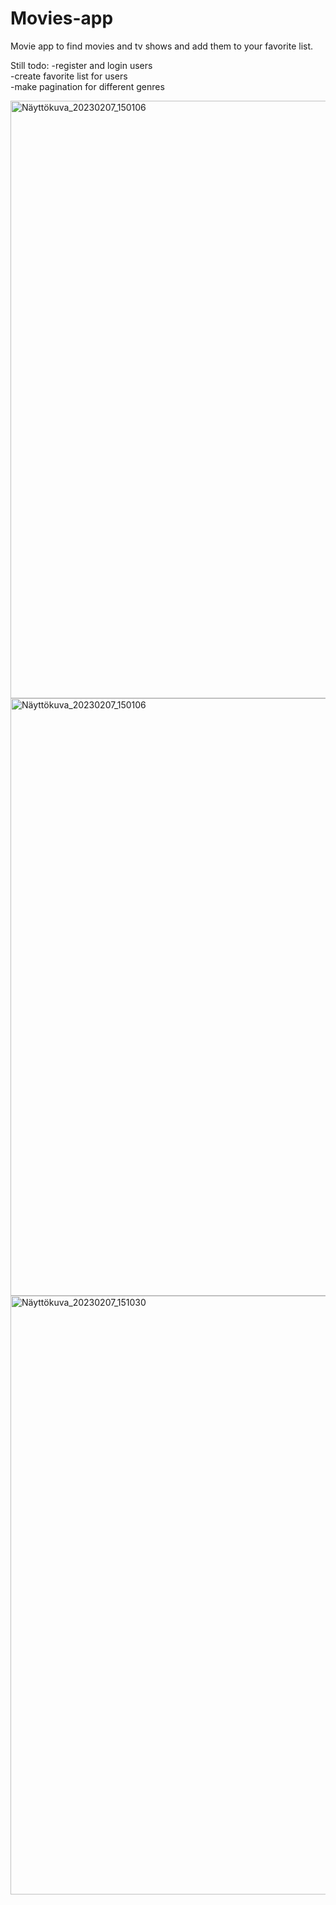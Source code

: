 # Movies-app
Movie app to find movies and tv shows and add them to your favorite list.

Still todo: 
-register and login users<br>
-create favorite list for users<br>
-make pagination for different genres<br>

<img width="956" alt="Näyttökuva_20230207_150106" src="https://user-images.githubusercontent.com/108327960/217279553-bb632f3e-997e-4f1f-b3fa-4581953bbd72.png">

<img width="956" alt="Näyttökuva_20230207_150106" src="https://user-images.githubusercontent.com/108327960/217279592-d9c2adb8-51d0-4380-bd72-4f6ea618d0d5.png">

<img width="958" alt="Näyttökuva_20230207_151030" src="https://user-images.githubusercontent.com/108327960/217279635-873c9713-0349-49e3-a6bb-f0bc948dcdf1.png">
